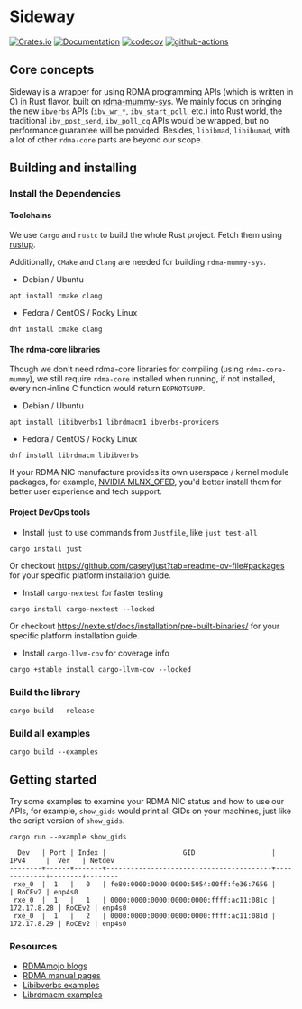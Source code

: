 # Sideway

[![Crates.io](https://img.shields.io/crates/v/sideway.svg)](https://crates.io/crates/sideway)
[![Documentation](https://docs.rs/sideway/badge.svg)](https://docs.rs/sideway)
[![codecov](https://codecov.io/github/RDMA-Rust/sideway/graph/badge.svg?token=CNR6AJQ4KB)](https://codecov.io/gh/RDMA-Rust/sideway)
[![github-actions](https://github.com/RDMA-Rust/sideway/actions/workflows/test.yml/badge.svg)](https://github.com/RDMA-Rust/sideway/actions)

## Core concepts

Sideway is a wrapper for using RDMA programming APIs (which is written in C) in Rust flavor, built on [rdma-mummy-sys](https://github.com/RDMA-Rust/rdma-mummy-sys). We mainly
focus on bringing the new `ibverbs` APIs (`ibv_wr_*`, `ibv_start_poll`, etc.) into Rust world, the traditional `ibv_post_send`, `ibv_poll_cq` APIs would be wrapped, but
no performance guarantee will be provided. Besides, `libibmad`, `libibumad`, with a lot of other `rdma-core` parts are beyond our scope.

## Building and installing

### Install the Dependencies

#### Toolchains

We use `Cargo` and `rustc` to build the whole Rust project. Fetch them using [rustup](https://rustup.rs).

Additionally, `CMake` and `Clang` are needed for building `rdma-mummy-sys`.

- Debian / Ubuntu

```shell
apt install cmake clang
```

- Fedora / CentOS / Rocky Linux

```shell
dnf install cmake clang
```

#### The rdma-core libraries

Though we don't need rdma-core libraries for compiling (using `rdma-core-mummy`), we still require `rdma-core` installed when running, if not
installed, every non-inline C function would return `EOPNOTSUPP`.

- Debian / Ubuntu

```shell
apt install libibverbs1 librdmacm1 ibverbs-providers
```

- Fedora / CentOS / Rocky Linux

```shell
dnf install librdmacm libibverbs
```

If your RDMA NIC manufacture provides its own userspace / kernel module packages, for example, [NVIDIA MLNX_OFED](https://network.nvidia.com/products/infiniband-drivers/linux), you'd
better install them for better user experience and tech support.

#### Project DevOps tools

- Install `just` to use commands from `Justfile`, like `just test-all`

```shell
cargo install just
```

Or checkout https://github.com/casey/just?tab=readme-ov-file#packages for your specific platform installation guide.

- Install `cargo-nextest` for faster testing

```shell
cargo install cargo-nextest --locked
```

Or checkout https://nexte.st/docs/installation/pre-built-binaries/ for your specific platform installation guide.

- Install `cargo-llvm-cov` for coverage info

```shell
cargo +stable install cargo-llvm-cov --locked
```

### Build the library

```shell
cargo build --release
```

### Build all examples

```shell
cargo build --examples
```

## Getting started

Try some examples to examine your RDMA NIC status and how to use our APIs, for example, `show_gids` would print all GIDs on your machines, just like the script version
of `show_gids`.

```shell
cargo run --example show_gids

  Dev   | Port | Index |                   GID                   |    IPv4     |  Ver   | Netdev
--------+------+-------+-----------------------------------------+-------------+--------+--------
 rxe_0  |  1   |   0   | fe80:0000:0000:0000:5054:00ff:fe36:7656 |             | RoCEv2 | enp4s0
 rxe_0  |  1   |   1   | 0000:0000:0000:0000:0000:ffff:ac11:081c | 172.17.8.28 | RoCEv2 | enp4s0
 rxe_0  |  1   |   2   | 0000:0000:0000:0000:0000:ffff:ac11:081d | 172.17.8.29 | RoCEv2 | enp4s0
```

### Resources

- [RDMAmojo blogs](https://www.rdmamojo.com/)
- [RDMA manual pages](https://github.com/linux-rdma/rdma-core/tree/master/libibverbs/man)
- [Libibverbs examples](https://github.com/linux-rdma/rdma-core/tree/master/libibverbs/examples)
- [Librdmacm examples](https://github.com/linux-rdma/rdma-core/tree/master/librdmacm/examples)
